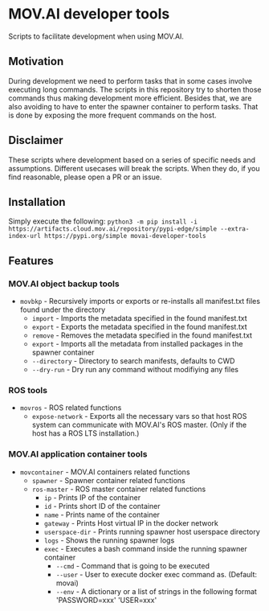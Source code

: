 # MOV.AI developer tools
Scripts to facilitate development when using MOV.AI.

## Motivation
During development we need to perform tasks that in some cases involve executing long commands.
The scripts in this repository try to shorten those commands thus making development more efficient.
Besides that, we are also avoiding to have to enter the spawner container to perform tasks.
That is done by exposing the more frequent commands on the host.

## Disclaimer
These scripts where development based on a series of specific needs and assumptions.
Different usecases will break the scripts.
When they do, if you find reasonable, please open a PR or an issue.

## Installation
Simply execute the following:
`python3 -m pip install -i https://artifacts.cloud.mov.ai/repository/pypi-edge/simple --extra-index-url https://pypi.org/simple movai-developer-tools`


## Features
### MOV.AI object backup tools
* `movbkp` - Recursively imports or exports or re-installs all manifest.txt files found under the directory
  * `import` - Imports the metadata specified in the found manifest.txt
  * `export` - Exports the metadata specified in the found manifest.txt
  * `remove` - Removes the metadata specified in the found manifest.txt
  * `export` - Imports all the metadata from installed packages in the spawner container
  * `--directory` - Directory to search manifests, defaults to CWD
  * `--dry-run` - Dry run any command without modifiying any files

### ROS tools
* `movros` - ROS related functions
  * `expose-network` - Exports all the necessary vars so that host ROS system can communicate with MOV.AI's ROS master. (Only if the host has a ROS LTS installation.)

### MOV.AI application container tools
* `movcontainer` - MOV.AI containers related functions
  * `spawner` - Spawner container related functions
  * `ros-master` - ROS master container related functions
    * `ip` - Prints IP of the container
    * `id` - Prints short ID of the container
    * `name` - Prints name of the container
    * `gateway` - Prints Host virtual IP in the docker network
    * `userspace-dir` - Prints running spawner host userspace directory
    * `logs` - Shows the running spawner logs
    * `exec` - Executes a bash command inside the running spawner container
      * `--cmd` - Command that is going to be executed
      * `--user` - User to execute docker exec command as. (Default: movai)
      * `--env` - A dictionary or a list of strings in the following format 'PASSWORD=xxx' 'USER=xxx'
